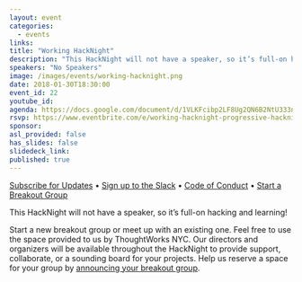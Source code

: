 ```yaml
---
layout: event
categories:
  - events
links:
title: "Working HackNight"
description: "This HackNight will not have a speaker, so it’s full-on hacking and learning!"
speakers: "No Speakers"
image: /images/events/working-hacknight.png
date: 2018-01-30T18:30:00
event_id: 22
youtube_id:
agenda: https://docs.google.com/document/d/1VLKFcibp2LF8Ug2QN6B2NtU333nCAK8zohimzlEHWRs/edit#
rsvp: https://www.eventbrite.com/e/working-hacknight-progressive-hacknight-jan-30-2018-tickets-42430029360
sponsor:
asl_provided: false
has_slides: false
slidedeck_link:
published: true
---
```



[Subscribe for Updates](https://proghacknight.us16.list-manage.com/subscribe?u=597c1a32f8812c62dfc1126f5&id=90e62cddff) • [Sign up to the Slack](https://progressivehacknight.slack.com/join/shared_invite/MjEyNjc0NDY5MTQxLTE0OTk5NjkyNjItODA2NTZkMjM5Nw) • [Code of Conduct](http://www.progressivehacknight.org/culture/2017/07/01/code-of-conduct.html)  • [Start a Breakout Group](http://www.progressivehacknight.org/breakouts.html)

This HackNight will not have a speaker, so it’s full-on hacking and learning!

Start a new breakout group or meet up with an existing one. Feel free to use the space provided to us by ThoughtWorks NYC. Our directors and organizers will be available throughout the HackNight to provide support, collaborate, or a sounding board for your projects. Help us reserve a space for your group by [announcing your breakout group](https://goo.gl/forms/c7byVXz8xxdmRNr93).
